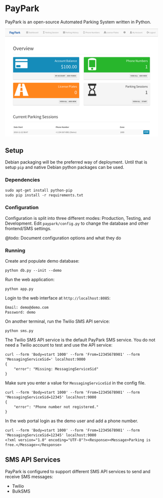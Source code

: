 # PayPark

PayPark is an open-source Automated Parking System written in Python.

![PayPark Web Interface](/screenshots/paypark-dashboard.png?raw=true "PayPark Web Interface")

## Setup

Debian packaging will be the preferred way of deployment. Until that is setup
`pip` and native Debian python packages can be used.

### Dependencies

    sudo apt-get install python-pip
    sudo pip install -r requirements.txt

### Configuration

Configuration is split into three different modes: Production, Testing,
and Development. Edit `paypark/config.py` to change the database and
other frontend/SMS settings.

@todo: Document configuration options and what they do

### Running

Create and populate demo database:

    python db.py --init --demo

Run the web application:

    python app.py

Login to the web interface at `http://localhost:8085`:

    Email: demo@demo.com
    Password: demo

On another terminal, run the Twilio SMS API service:

    python sms.py

The Twilio SMS API service is the default PayPark SMS service. You do not
need a Twilio account to test and use the API service:

    curl --form 'Body=start 1000' --form 'From=12345678901' --form 'MessagingServiceSid=' localhost:9000
    {
        "error": "Missing: MessagingServiceSid"
    }

Make sure you enter a value for `MessagingServiceSid` in the config file.

    curl --form 'Body=start 1000' --form 'From=12345678901' --form 'MessagingServiceSid=12345' localhost:9000
    {
        "error": "Phone number not registered."
    }

In the web portal login as the demo user and add a phone number.

    curl --form 'Body=start 1000' --form 'From=12345678901' --form 'MessagingServiceSid=12345' localhost:9000
    <?xml version="1.0" encoding="UTF-8"?><Response><Message>Parking is free.</Message></Response>

## SMS API Services

PayPark is configured to support different SMS API services to send and
receive SMS messages:

- Twilio
- BulkSMS
